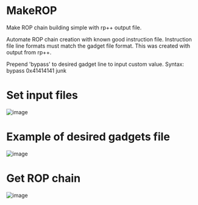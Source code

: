 # MakeROP
Make ROP chain building simple with rp++ output file.

Automate ROP chain creation with known good instruction file.
Instruction file line formats must match the gadget file format.
This was created with output from rp++.

Prepend 'bypass' to desired gadget line to input custom value.
Syntax: bypass 0x41414141 junk

<h1>Set input files</h1>

![image](https://user-images.githubusercontent.com/49540886/141690311-c14fc6ce-1762-42d9-941a-bb0a69e6d8ab.png)

<h1>Example of desired gadgets file</h1>

![image](https://user-images.githubusercontent.com/49540886/141692505-afc23af6-4e44-44da-ae8f-48fa304ae361.png)


<h1>Get ROP chain</h1>

![image](https://user-images.githubusercontent.com/49540886/141692209-bc9cc037-23ba-4768-a998-5f8590bd6a4d.png)

